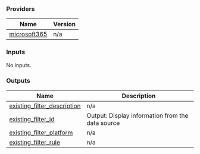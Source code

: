 <!-- BEGIN_TF_DOCS -->
### Providers

| Name | Version |
|------|---------|
| <a name="provider_microsoft365"></a> [microsoft365](#provider_microsoft365) | n/a |

### Inputs

No inputs.

### Outputs

| Name | Description |
|------|-------------|
| <a name="output_existing_filter_description"></a> [existing_filter_description](#output_existing_filter_description) | n/a |
| <a name="output_existing_filter_id"></a> [existing_filter_id](#output_existing_filter_id) | Output: Display information from the data source |
| <a name="output_existing_filter_platform"></a> [existing_filter_platform](#output_existing_filter_platform) | n/a |
| <a name="output_existing_filter_rule"></a> [existing_filter_rule](#output_existing_filter_rule) | n/a |
<!-- END_TF_DOCS -->